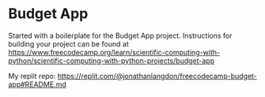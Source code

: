 # Budget App

Started with a boilerplate for the Budget App project. Instructions for building your project can be found at https://www.freecodecamp.org/learn/scientific-computing-with-python/scientific-computing-with-python-projects/budget-app

My replit repo: https://replit.com/@jonathanlangdon/freecodecamp-budget-app#README.md
